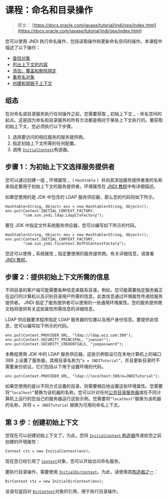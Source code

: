# 课程：命名和目录操作

> 原文： [https://docs.oracle.com/javase/tutorial/jndi/ops/index.html](https://docs.oracle.com/javase/tutorial/jndi/ops/index.html)

您可以使用 JNDI 执行命名操作，包括读取操作和更新命名空间的操作。本课程中描述了以下操作：

*   [查找对象](lookup.html)
*   [列出上下文的内容](list.html)
*   [添加，覆盖和删除绑定](bind.html)
*   [重命名对象](rename.html)
*   [创建和销毁子上下文](create.html)

## 组态

在对命名或目录服务执行任何操作之前，您需要获取 _ 初始上下文 _ - 命名空间的起点。这是因为命名和目录服务的所有方法都是相对于某些上下文执行的。要获取初始上下文，您必须执行以下步骤。

1.  选择要访问的相应服务的服务提供商。
2.  指定初始上下文所需的任何配置。
3.  调用 [`InitialContext`](https://docs.oracle.com/javase/8/docs/api/javax/naming/InitialContext.html#constructor_detail)构造器。

## 步骤 1：为初始上下文选择服务提供者

您可以通过创建一组 _ 环境属性 _（ `Hashtable` ）并向其添加服务提供者类的名称来指定要用于初始上下文的服务提供者。环境属性在 [JNDI 教程](https://docs.oracle.com/javase/jndi/tutorial/beyond/env/index.html)中有详细描述。

如果您使用的是 JDK 中包含的 LDAP 服务供应器，那么您的代码将如下所示。

```
Hashtable<String, Object> env = new Hashtable<String, Object>();
env.put(Context.INITIAL_CONTEXT_FACTORY, 
        "com.sun.jndi.ldap.LdapCtxFactory");

```

要在 JDK 中指定文件系统服务供应器，您可以编写如下所示的代码。

```
Hashtable<String, Object> env = new Hashtable>String, Object>();
env.put(Context.INITIAL_CONTEXT_FACTORY, 
        "com.sun.jndi.fscontext.RefFSContextFactory");

```

您还可以使用 _ 系统属性 _ 指定要使用的服务提供商。有关详细信息，请查看 [JNDI 教程](https://docs.oracle.com/javase/jndi/tutorial/beyond/index.html)。

## 步骤 2：提供初始上下文所需的信息

不同目录的客户端可能需要各种信息来联系目录。例如，您可能需要指定服务器正在运行的计算机以及识别目录用户所需的信息。此类信息通过环境属性传递给服务提供者。 JNDI 指定了服务提供者可以使用的一些通用环境属性。您的服务提供商文档将提供有关这些属性所需信息的详细信息。

LDAP 供应器要求程序指定 LDAP 服务器的位置以及用户身份信息。要提供此信息，您可以编写如下所示的代码。

```
env.put(Context.PROVIDER_URL, "ldap://ldap.wiz.com:389");
env.put(Context.SECURITY_PRINCIPAL, "joeuser");
env.put(Context.SECURITY_CREDENTIALS, "joepassword");

```

本教程使用 JDK 中的 LDAP 服务供应器。这些示例假设已在本地计算机上的端口 389 上设置了服务器，其根目录名称为`“o = JNDITutorial”`，并且更新目录时不需要身份验证。它们包括以下用于设置环境的代码。

```
env.put(Context.PROVIDER_URL, "ldap://localhost:389/o=JNDITutorial");

```

如果您使用的是以不同方式设置的目录，则需要相应地设置这些环境属性。您需要将`“localhost”`替换为该机器的名称。您可以针对任何[公共目录服务器](../software/index.html)或在不同计算机上运行的您自己的服务器运行这些示例。您需要将`“localhost”`替换为该机器的名称，并将 `o = JNDITutorial` 替换为可用的命名上下文。

## 第 3 步：创建初始上下文

您现在可以创建初始上下文了。为此，您将 [`InitialContext` 构造器](https://docs.oracle.com/javase/8/docs/api/javax/naming/InitialContext.html#constructor_detail)传递给您之前创建的环境属性：

```
Context ctx = new InitialContext(env);

```

现在您已经引用了 [`Context`](https://docs.oracle.com/javase/8/docs/api/javax/naming/Context.html)对象，您可以开始访问命名服务。

要执行目录操作，需要使用 [`InitialDirContext`](https://docs.oracle.com/javase/8/docs/api/javax/naming/directory/InitialDirContext.html)。为此，请使用其[构造器之一](https://docs.oracle.com/javase/8/docs/api/javax/naming/directory/InitialDirContext.html#constructor_detail)：

```
DirContext ctx = new InitialDirContext(env);

```

该语句返回对 [`DirContext`](https://docs.oracle.com/javase/8/docs/api/javax/naming/directory/DirContext.html)对象的引用，用于执行目录操作。